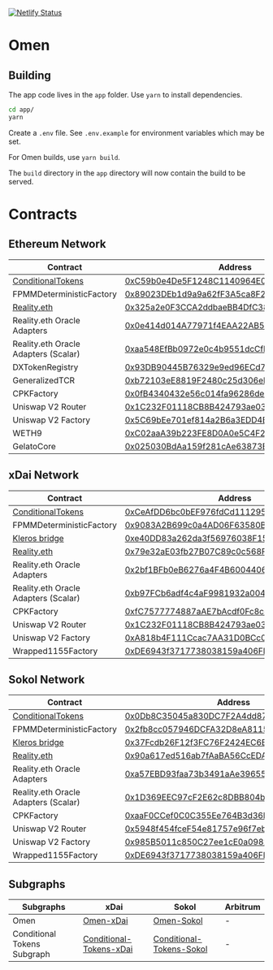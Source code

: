 [![Netlify Status](https://api.netlify.com/api/v1/badges/2da38309-7dbe-43bb-bb2a-ba3186bc3556/deploy-status)](https://app.netlify.com/sites/conditional/deploys)

# Omen

## Building

The app code lives in the `app` folder. Use `yarn` to install dependencies.

```bash
cd app/
yarn
```

Create a `.env` file. See `.env.example` for environment variables which may be set.

For Omen builds, use `yarn build`.

The `build` directory in the `app` directory will now contain the build to be served.


# Contracts

## Ethereum Network

| Contract | Address |
| -------- | -------- |
| [ConditionalTokens](https://github.com/gnosis/conditional-tokens-contracts) | [0xC59b0e4De5F1248C1140964E0fF287B192407E0C](https://blockscout.com/poa/xdai/address/0xCeAfDD6bc0bEF976fdCd1112955828E00543c0Ce/read-contract)     |
| FPMMDeterministicFactory | [0x89023DEb1d9a9a62fF3A5ca8F23Be8d87A576220](https://etherscan.io/address/0x89023DEb1d9a9a62fF3A5ca8F23Be8d87A576220#code) |
| [Reality.eth](https://github.com/realitio/realitio-contracts) | [0x325a2e0F3CCA2ddbaeBB4DfC38Df8D19ca165b47](https://etherscan.io/address/0x325a2e0F3CCA2ddbaeBB4DfC38Df8D19ca165b47#code) |
| Reality.eth Oracle Adapters | [0x0e414d014A77971f4EAA22AB58E6d84D16Ea838E](https://etherscan.io/address/0x0e414d014A77971f4EAA22AB58E6d84D16Ea838E#code) |
| Reality.eth Oracle Adapters (Scalar) | [0xaa548EfBb0972e0c4b9551dcCfb6B787A1B90082](https://etherscan.io/address/0xaa548EfBb0972e0c4b9551dcCfb6B787A1B90082#code) |
| DXTokenRegistry | [0x93DB90445B76329e9ed96ECd74e76D8fbf2590d8](https://etherscan.io/address/0x93db90445b76329e9ed96ecd74e76d8fbf2590d8#code) |
| GeneralizedTCR | [0xb72103eE8819F2480c25d306eEAb7c3382fBA612](https://etherscan.io/address/0xb72103eE8819F2480c25d306eEAb7c3382fBA612#code) |
| CPKFactory | [0x0fB4340432e56c014fa96286de17222822a9281b](https://etherscan.io/address/0x0fB4340432e56c014fa96286de17222822a9281b#code) |
| Uniswap V2 Router | [0x1C232F01118CB8B424793ae03F870aa7D0ac7f77](https://blockscout.com/poa/xdai/address/0x1C232F01118CB8B424793ae03F870aa7D0ac7f77/contracts) |
| Uniswap V2 Factory | [0x5C69bEe701ef814a2B6a3EDD4B1652CB9cc5aA6f](https://etherscan.io/address/0x5C69bEe701ef814a2B6a3EDD4B1652CB9cc5aA6f#code) |
| WETH9 | [0xC02aaA39b223FE8D0A0e5C4F27eAD9083C756Cc2](https://etherscan.io/address/0xC02aaA39b223FE8D0A0e5C4F27eAD9083C756Cc2#code) |
| GelatoCore | [0x025030BdAa159f281cAe63873E68313a703725A5](https://etherscan.io/address/0x025030BdAa159f281cAe63873E68313a703725A5#code) |


## xDai Network

| Contract | Address |
| -------- | -------- |
| [ConditionalTokens](https://github.com/gnosis/conditional-tokens-contracts) | [0xCeAfDD6bc0bEF976fdCd1112955828E00543c0Ce](https://blockscout.com/poa/xdai/address/0xCeAfDD6bc0bEF976fdCd1112955828E00543c0Ce/read-contract)     |
| FPMMDeterministicFactory | [0x9083A2B699c0a4AD06F63580BDE2635d26a3eeF0](https://blockscout.com/poa/xdai/address/0x9083A2B699c0a4AD06F63580BDE2635d26a3eeF0/contracts) |
| [Kleros bridge](https://github.com/kleros/cross-chain-realitio-proxy) | [0xe40DD83a262da3f56976038F1554Fe541Fa75ecd](https://blockscout.com/poa/xdai/address/0xe40DD83a262da3f56976038F1554Fe541Fa75ecd/contracts) |
| [Reality.eth](https://github.com/realitio/realitio-contracts) | [0x79e32aE03fb27B07C89c0c568F80287C01ca2E57](https://blockscout.com/poa/xdai/address/0x79e32aE03fb27B07C89c0c568F80287C01ca2E57/contracts) |
| Reality.eth Oracle Adapters | [0x2bf1BFb0eB6276a4F4B60044068Cb8CdEB89f79B](https://blockscout.com/poa/xdai/address/0x2bf1BFb0eB6276a4F4B60044068Cb8CdEB89f79B/contracts) |
| Reality.eth Oracle Adapters (Scalar) | [0xb97FCb6adf4c4aF9981932a004e6CC47173d0Bfc](https://blockscout.com/poa/xdai/address/0xb97FCb6adf4c4aF9981932a004e6CC47173d0Bfc/contracts) |
| CPKFactory | [0xfC7577774887aAE7bAcdf0Fc8ce041DA0b3200f7](https://blockscout.com/poa/xdai/address/0xfC7577774887aAE7bAcdf0Fc8ce041DA0b3200f7/contracts) |
| Uniswap V2 Router | [0x1C232F01118CB8B424793ae03F870aa7D0ac7f77](https://blockscout.com/poa/xdai/address/0x1C232F01118CB8B424793ae03F870aa7D0ac7f77/contracts) |
| Uniswap V2 Factory | [0xA818b4F111Ccac7AA31D0BCc0806d64F2E0737D7](https://blockscout.com/poa/xdai/address/0xA818b4F111Ccac7AA31D0BCc0806d64F2E0737D7/contracts) |
| Wrapped1155Factory | [0xDE6943f3717738038159a406FF157d4eb3238c1B](https://blockscout.com/poa/xdai/address/0xDE6943f3717738038159a406FF157d4eb3238c1B/contracts) |

## Sokol Network

| Contract | Address |
| -------- | -------- |
| [ConditionalTokens](https://github.com/gnosis/conditional-tokens-contracts) | [0x0Db8C35045a830DC7F2A4dd87ef90e7A9Cd0534f](https://etherscan.io/address/0xC59b0e4De5F1248C1140964E0fF287B192407E0C#code)     |
| FPMMDeterministicFactory | [0x2fb8cc057946DCFA32D8eA8115A1Dd630f6efea5](https://blockscout.com/poa/sokol/address/0x2fb8cc057946DCFA32D8eA8115A1Dd630f6efea5/contracts) |
| [Kleros bridge](https://github.com/kleros/cross-chain-realitio-proxy) | [0x37Fcdb26F12f3FC76F2424EC6B94D434a959A0f7](https://blockscout.com/poa/sokol/address/0x37Fcdb26F12f3FC76F2424EC6B94D434a959A0f7/contracts) |
| [Reality.eth](https://github.com/realitio/realitio-contracts) | [0x90a617ed516ab7fAaBA56CcEDA0C5D952f294d03](https://blockscout.com/poa/sokol/address/0x90a617ed516ab7fAaBA56CcEDA0C5D952f294d03/contracts) |
| Reality.eth Oracle Adapters | [0xa57EBD93faa73b3491aAe396557D6ceC24fC6984](https://blockscout.com/poa/sokol/address/0xa57EBD93faa73b3491aAe396557D6ceC24fC6984/contracts) |
| Reality.eth Oracle Adapters (Scalar) | [0x1D369EEC97cF2E62c8DBB804b3998Bf15bcb67dB](https://blockscout.com/poa/sokol/address/0x1D369EEC97cF2E62c8DBB804b3998Bf15bcb67dB/contracts) |
| CPKFactory | [0xaaF0CCef0C0C355Ee764B3d36bcCF257C527269B](https://blockscout.com/poa/sokol/address/0xaaF0CCef0C0C355Ee764B3d36bcCF257C527269B/contracts) |
| Uniswap V2 Router | [0x5948f454fceF54e81757e96f7ebb2b91A064771c](https://blockscout.com/poa/sokol/address/0x5948f454fceF54e81757e96f7ebb2b91A064771c/contracts) |
| Uniswap V2 Factory | [0x985B5011c850C27ee1cE0a0982B8E9c230596960](https://blockscout.com/poa/sokol/address/0x985B5011c850C27ee1cE0a0982B8E9c230596960/contracts) |
| Wrapped1155Factory | [0xDE6943f3717738038159a406FF157d4eb3238c1B](https://blockscout.com/poa/sokol/address/0xDE6943f3717738038159a406FF157d4eb3238c1B/transactions) |

## Subgraphs

| Subgraphs | xDai | Sokol | Arbitrum |
| -------- | -------- | -------- | -------- |
| Omen | [Omen-xDai](https://thegraph.com/explorer/subgraph/protofire/omen-xdai) | [Omen-Sokol](https://thegraph.com/explorer/subgraph/protofire/omen-sokol) | - |
| Conditional Tokens Subgraph | [Conditional-Tokens-xDai](https://thegraph.com/explorer/subgraph/davidalbela/conditional-tokens-xdai) | [Conditional-Tokens-Sokol](https://thegraph.com/explorer/subgraph/davidalbela/conditional-tokens-sokol) | - |
